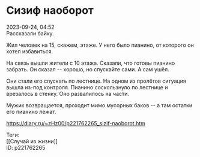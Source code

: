 Сизиф наоборот
===============

   
 2023-09-24, 04:52   
  Рассказали байку.   
   
 Жил человек на 15, скажем, этаже. У него было пианино, от которого он хотел избавиться.   
   
 На связь вышли жители с 10 этажа. Сказали, что готовы пианино забрать. Он сказал -- хорошо, но спускайте сами. А сам ушёл.   
   
 Они стали его спускать по лестнице. На одном из пролётов ситуация вышла из-под контроля. Пианино соскользнуло по лестнице и врезалось в стенку. Оно развалилось на части.   
   
 Мужик возвращается, проходит мимо мусорных баков -- а там остатки его пианино лежат.   
    
 <https://diary.ru/~zHz00/p221762265_sizif-naoborot.htm>   
   
 Теги:   
 [[Случай из жизни]]   
 ID: p221762265